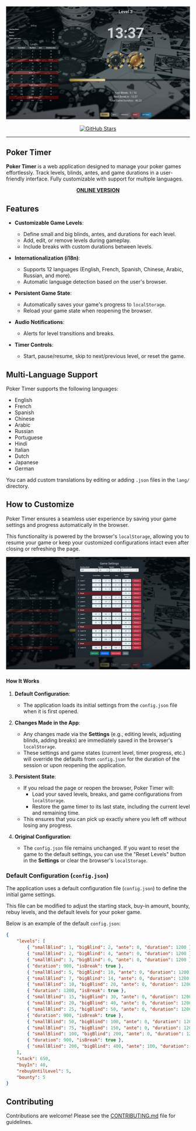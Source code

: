 <p align="center">
  <a href="https://timer.poker/"><img src="./website/img/timer.png" alt="Timer Screen"></a>
</p>

<p align="center">
  <a href="https://github.com/k44sh/poker"><img src="https://img.shields.io/github/stars/k44sh/poker?logo=github" alt="GitHub Stars"></a>
</p>

---

## Poker Timer

**Poker Timer** is a web application designed to manage your poker games effortlessly. Track levels, blinds, antes, and game durations in a user-friendly interface. Fully customizable with support for multiple languages.

<p align="center">
  <strong><a href="https://timer.poker/">ONLINE VERSION</a></strong>
</p>

## Features

- **Customizable Game Levels**:
  - Define small and big blinds, antes, and durations for each level.
  - Add, edit, or remove levels during gameplay.
  - Include breaks with custom durations between levels.

- **Internationalization (i18n)**:
  - Supports 12 languages (English, French, Spanish, Chinese, Arabic, Russian, and more).
  - Automatic language detection based on the user's browser.

- **Persistent Game State**:
  - Automatically saves your game's progress to `localStorage`.
  - Reload your game state when reopening the browser.

- **Audio Notifications**:
  - Alerts for level transitions and breaks.

- **Timer Controls**:
  - Start, pause/resume, skip to next/previous level, or reset the game.

## Multi-Language Support

Poker Timer supports the following languages:

- English
- French
- Spanish
- Chinese
- Arabic
- Russian
- Portuguese
- Hindi
- Italian
- Dutch
- Japanese
- German

You can add custom translations by editing or adding `.json` files in the `lang/` directory.

## How to Customize

Poker Timer ensures a seamless user experience by saving your game settings and progress automatically in the browser.

This functionality is powered by the browser's `localStorage`, allowing you to resume your game or keep your customized configurations intact even after closing or refreshing the page.

<p align="center">
  <a href="https://gitlab.com/cyberpnkz/poker"><img src="./website/img/settings.png" alt="Settings Screen"></a>
</p>

#### How It Works

1. **Default Configuration**:
   - The application loads its initial settings from the `config.json` file when it is first opened.

2. **Changes Made in the App**:
   - Any changes made via the **Settings** (e.g., editing levels, adjusting blinds, adding breaks) are immediately saved in the browser's `localStorage`.
   - These settings and game states (current level, timer progress, etc.) will override the defaults from `config.json` for the duration of the session or upon reopening the application.

3. **Persistent State**:
   - If you reload the page or reopen the browser, Poker Timer will:
     - Load your saved levels, breaks, and game configurations from `localStorage`.
     - Restore the game timer to its last state, including the current level and remaining time.
   - This ensures that you can pick up exactly where you left off without losing any progress.

4. **Original Configuration**:
   - The `config.json` file remains unchanged. If you want to reset the game to the default settings, you can use the "Reset Levels" button in the **Settings** or clear the browser's `localStorage`.

### Default Configuration (`config.json`)

The application uses a default configuration file (`config.json`) to define the initial game settings.

This file can be modified to adjust the starting stack, buy-in amount, bounty, rebuy levels, and the default levels for your poker game.

Below is an example of the default `config.json`:

```json
{
 	"levels": [
 	 	{ "smallBlind": 1, "bigBlind": 2, "ante": 0, "duration": 1200 },
 	 	{ "smallBlind": 2, "bigBlind": 4, "ante": 0, "duration": 1200 },
 	 	{ "smallBlind": 3, "bigBlind": 6, "ante": 0, "duration": 1200 },
 	 	{ "duration": 900, "isBreak": true },
 	 	{ "smallBlind": 5, "bigBlind": 10, "ante": 0, "duration": 1200 },
 	 	{ "smallBlind": 7, "bigBlind": 14, "ante": 0, "duration": 1200 },
 	 	{ "smallBlind": 10, "bigBlind": 20, "ante": 0, "duration": 1200 },
 	 	{ "duration": 1200, "isBreak": true },
 	 	{ "smallBlind": 15, "bigBlind": 30, "ante": 0, "duration": 1200 },
 	 	{ "smallBlind": 20, "bigBlind": 40, "ante": 0, "duration": 1200 },
 	 	{ "smallBlind": 25, "bigBlind": 50, "ante": 0, "duration": 1200 },
 	 	{ "duration": 900, "isBreak": true },
 	 	{ "smallBlind": 50, "bigBlind": 100, "ante": 0, "duration": 1200 },
 	 	{ "smallBlind": 75, "bigBlind": 150, "ante": 0, "duration": 1200 },
 	 	{ "smallBlind": 100, "bigBlind": 200, "ante": 0, "duration": 1200 },
 	 	{ "duration": 900, "isBreak": true },
 	 	{ "smallBlind": 200, "bigBlind": 400, "ante": 100, "duration": 0 }
 	],
	"stack": 650,
	"buyIn": 40,
	"rebuyUntilLevel": 5,
	"bounty": 5
}
```

## Contributing

Contributions are welcome! Please see the [CONTRIBUTING.md](CONTRIBUTING.md) file for guidelines.
